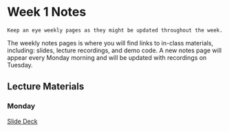 Week 1 Notes
============================

```{note}
Keep an eye weekly pages as they might be updated throughout the week.
```

The weekly notes pages is where you will find links to in-class materials, including: slides, lecture recordings, and demo code. A new notes page will appear every Monday morning and will be updated with recordings on Tuesday.

## Lecture Materials

### Monday

[Slide Deck](http://inf133.markbaldw.in/slides/slides.html?file=wk1.html)

